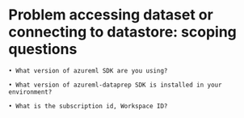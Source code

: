 <properties
	pageTitle="Problem accessing dataset or connecting to datastore: scoping questions"
	description="Problem accessing dataset or connecting to datastore: scoping questions"
	authors="SturgeonMi"
	ms.author="xunwan"
	selfHelpType="problemScopingQuestions"
	supportTopicIds="32690860,32690849,32690851"
	productPesIds="16644"
	articleId="problemscopingques-machinelearning-accessing-dataset"
	cloudEnvironments="public, fairfax, mooncake, usnat, ussec"
	ownershipID="AzureML_AzureMachineLearningServices"
	schemaVersion="1"
/>


# Problem accessing dataset or connecting to datastore: scoping questions

	• What version of azureml SDK are you using?
  
	• What version of azureml-dataprep SDK is installed in your environment?
  
	• What is the subscription id, Workspace ID?
